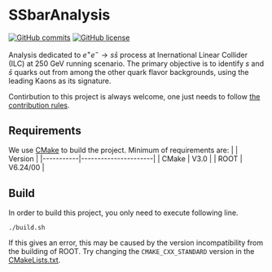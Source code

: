 # SSbarAnalysis
[![GitHub commits](https://img.shields.io/github/last-commit/yuichiok/SSbarAnalysis)](https://GitHub.com/yuichiok/SSbarAnalysis/commit)
[![GitHub license](https://img.shields.io/github/license/yuichiok/SSbarAnalysis)](https://github.com/yuichiok/SSbarAnalysis/blob/main/LICENSE)
<!---![CMake](https://img.shields.io/badge/CMake-%23008FBA.svg?style=for-the-badge&logo=cmake&logoColor=white)--->

Analysis dedicated to $e^+e^- \rightarrow s\bar{s}$ process at Inernational Linear Collider (ILC) at 250 GeV running scenario.
The primary objective is to identify $s$ and $\bar{s}$ quarks out from among the other quark flavor backgrounds, using the leading Kaons as its signature.

Contirbution to this project is always welcome, one just needs to follow [the contribution rules](https://github.com/yuichiok/SSbarAnalysis/blob/main/CONTRIBUTING.md).

## Requirements

We use [CMake](https://cmake.org) to build the project.
Minimum of requirements are:
|           | Version              |
|-----------|----------------------|
| CMake     | V3.0                 |
| ROOT      | V6.24/00             |

## Build
In order to build this project, you only need to execute following line.
```
./build.sh
```
If this gives an error, this may be caused by the version incompatibility from the building of ROOT.
Try changing the `CMAKE_CXX_STANDARD` version in the [CMakeLists.txt](https://github.com/yuichiok/SSbarAnalysis/blob/main/CMakeLists.txt#L12-L13).
